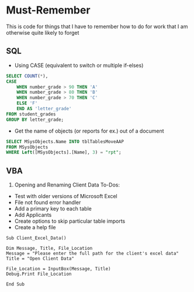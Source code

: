 # Must-Remember
This is code for things that I have to remember how to do for work that I am otherwise quite likely to forget


## SQL  
* Using CASE (equivalent to switch or multiple if-elses)  
``` SQL
SELECT COUNT(*), 
CASE 
    WHEN number_grade > 90 THEN 'A'
    WHEN number_grade > 80 THEN 'B'
    WHEN number_grade > 70 THEN 'C'
    ELSE 'F'
    END AS 'letter_grade'
FROM student_grades
GROUP BY letter_grade;
```
* Get the name of objects (or reports for ex.) out of a document
```SQL
SELECT MSysObjects.Name INTO tblTablesMoveAAP
FROM MSysObjects
WHERE Left([MSysObjects].[Name], 3) = "rpt";
```
## VBA
1. Opening and Renaming Client Data
To-Dos:
* Test with older versions of Microsoft Excel
* File not found error handler
* Add a primary key to each table
* Add Applicants
* Create options to skip particular table imports
* Create a help file 

```VBA
Sub Client_Excel_Data()

Dim Message, Title, File_Location
Message = "Please enter the full path for the client's excel data"
Title = "Open Client Data"

File_Location = InputBox(Message, Title)
Debug.Print File_Location

End Sub
```
